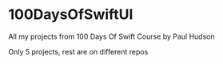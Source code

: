 # 100DaysOfSwiftUI
All my projects from 100 Days Of Swift Course by Paul Hudson

Only 5 projects, rest are on different repos
